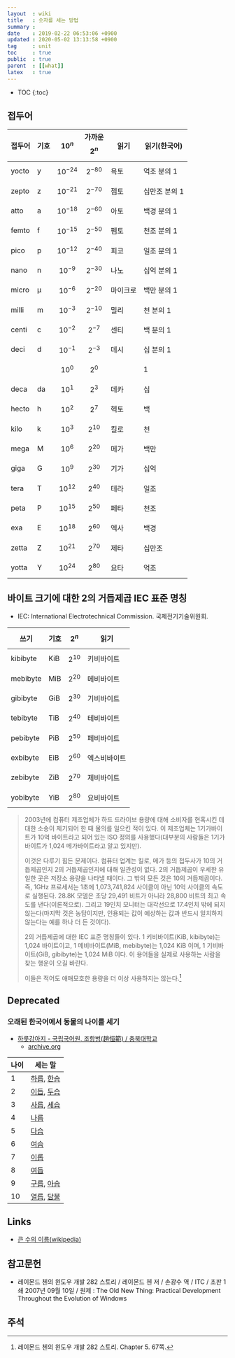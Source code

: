 ```yaml
---
layout  : wiki
title   : 숫자를 세는 방법
summary : 
date    : 2019-02-22 06:53:06 +0900
updated : 2020-05-02 13:13:58 +0900
tag     : unit
toc     : true
public  : true
parent  : [[what]]
latex   : true
---
```

* TOC
{:toc}

## 접두어

| 접두어 | 기호 | $$10^n$$     | 가까운 $$2^n$$ | 읽기     | 읽기(한국어)  |
|--------|------|--------------|----------------|----------|---------------|
| yocto  | y    | $$10^{-24}$$ | $$2^{-80}$$    | 욕토     | 억조 분의 1   |
| zepto  | z    | $$10^{-21}$$ | $$2^{-70}$$    | 젭토     | 십만조 분의 1 |
| atto   | a    | $$10^{-18}$$ | $$2^{-60}$$    | 아토     | 백경 분의 1   |
| femto  | f    | $$10^{-15}$$ | $$2^{-50}$$    | 펨토     | 천조 분의 1   |
| pico   | p    | $$10^{-12}$$ | $$2^{-40}$$    | 피코     | 일조 분의 1   |
| nano   | n    | $$10^{-9}$$  | $$2^{-30}$$    | 나노     | 십억 분의 1   |
| micro  | µ    | $$10^{-6}$$  | $$2^{-20}$$    | 마이크로 | 백만 분의 1   |
| milli  | m    | $$10^{-3}$$  | $$2^{-10}$$    | 밀리     | 천 분의 1     |
| centi  | c    | $$10^{-2}$$  | $$2^{-7}$$     | 센티     | 백 분의 1     |
| deci   | d    | $$10^{-1}$$  | $$2^{-3}$$     | 데시     | 십 분의 1     |
|        |      | $$10^{0}$$   | $$2^{0}$$      |          | 1             |
| deca   | da   | $$10^{1}$$   | $$2^{3}$$      | 데카     | 십            |
| hecto  | h    | $$10^{2}$$   | $$2^{7}$$      | 헥토     | 백            |
| kilo   | k    | $$10^{3}$$   | $$2^{10}$$     | 킬로     | 천            |
| mega   | M    | $$10^{6}$$   | $$2^{20}$$     | 메가     | 백만          |
| giga   | G    | $$10^{9}$$   | $$2^{30}$$     | 기가     | 십억          |
| tera   | T    | $$10^{12}$$  | $$2^{40}$$     | 테라     | 일조          |
| peta   | P    | $$10^{15}$$  | $$2^{50}$$     | 페타     | 천조          |
| exa    | E    | $$10^{18}$$  | $$2^{60}$$     | 엑사     | 백경          |
| zetta  | Z    | $$10^{21}$$  | $$2^{70}$$     | 제타     | 십만조        |
| yotta  | Y    | $$10^{24}$$  | $$2^{80}$$     | 요타     | 억조          |

## 바이트 크기에 대한 2의 거듭제곱 IEC 표준 명칭

- IEC: International Electrotechnical Commission. 국제전기기술위원회.

| 쓰기     | 기호 | $$2^n$$    | 읽기         |
|----------|------|------------|--------------|
| kibibyte | KiB  | $$2^{10}$$ | 키비바이트   |
| mebibyte | MiB  | $$2^{20}$$ | 메비바이트   |
| gibibyte | GiB  | $$2^{30}$$ | 기비바이트   |
| tebibyte | TiB  | $$2^{40}$$ | 테비바이트   |
| pebibyte | PiB  | $$2^{50}$$ | 페비바이트   |
| exbibyte | EiB  | $$2^{60}$$ | 엑스비바이트 |
| zebibyte | ZiB  | $$2^{70}$$ | 제비바이트   |
| yobibyte | YiB  | $$2^{80}$$ | 요비바이트   |

> 2003년에 컴퓨터 제조업체가 하드 드라이브 용량에 대해 소비자를 현혹시킨 데 대한 소송이 제기되어 한 때 물의를 일으킨 적이 있다. 이 제조업체는 1기가바이트가 10억 바이트라고 되어 있는 ISO 정의를 사용했다(대부분의 사람들은 1기가바이트가 1,024 메가바이트라고 알고 있지만).
>
> 이것은 다루기 힘든 문제이다. 컴퓨터 업계는 킬로, 메가 등의 접두사가 10의 거듭제곱인지 2의 거듭제곱인지에 대해 일관성이 없다. 2의 거듭제곱이 우세한 유일한 곳은 저장소 용량을 나타낼 때이다. 그 밖의 모든 것은 10의 거듭제곱이다. 즉, 1GHz 프로세서는 1초에 1,073,741,824 사이클이 아닌 10억 사이클의 속도로 실행된다. 28.8K 모뎀은 초당 29,491 비트가 아니라 28,800 비트의 최고 속도를 낸다(이론적으로). 그리고 19인치 모니터는 대각선으로 17.4인치 밖에 되지 않는다(마지막 것은 농담이지만, 인용되는 값이 예상하는 값과 반드시 일치하지 않는다는 예를 하나 더 든 것이다).
>
> 2의 거듭제곱에 대한 IEC 표준 명칭들이 있다. 1 키비바이트(KiB, kibibyte)는 1,024 바이트이고, 1 메비바이트(MiB, mebibyte)는 1,024 KiB 이며, 1 기비바이트(GiB, gibibyte)는 1,024 MiB 이다. 이 용어들을 실제로 사용하는 사람을 찾는 행운이 오길 바란다.
>
> 이들은 적어도 애매모호한 용량을 더 이상 사용하지는 않는다.[^raymond-67]

## Deprecated
### 오래된 한국어에서 동물의 나이를 세기

- [하룻강아지 - 국립국어원, 조항범(趙恒範) / 충북대학교]( https://www.korean.go.kr/nkview/nknews/199911/16_3.htm )
    - [archive.org]( https://web.archive.org/web/20181018091322/https://www.korean.go.kr/nkview/nknews/199911/16_3.htm )

| 나이 | 세는 말                                                                                                                                  |
|------|------------------------------------------------------------------------------------------------------------------------------------------|
| 1    | [하릅]( https://ko.dict.naver.com/small_detail.nhn?docid=41298500 ), [한습]( https://ko.dict.naver.com/small_detail.nhn?docid=41541900 ) |
| 2    | [이듭]( https://ko.dict.naver.com/small_detail.nhn?docid=30396000 ), [두습]( https://ko.dict.naver.com/small_detail.nhn?docid=10590600 ) |
| 3    | [사릅]( https://ko.dict.naver.com/small_detail.nhn?docid=19154300 ), [세습]( https://ko.dict.naver.com/small_detail.nhn?docid=21588800 ) |
| 4    | [나릅]( https://ko.dict.naver.com/small_detail.nhn?docid=6611600 )                                                                       |
| 5    | [다습]( https://ko.dict.naver.com/small_detail.nhn?docid=8431700 )                                                                       |
| 6    | [여습]( https://ko.dict.naver.com/small_detail.nhn?docid=26646000 )                                                                      |
| 7    | [이롭]( https://ko.dict.naver.com/small_detail.nhn?docid=30418600 )                                                                      |
| 8    | [여듭]( https://ko.dict.naver.com/small_detail.nhn?docid=26592100 )                                                                      |
| 9    | [구릅]( https://ko.dict.naver.com/small_detail.nhn?docid=4154600 ), [아습]( https://ko.dict.naver.com/small_detail.nhn?docid=24781900 )  |
| 10   | [열릅]( https://ko.dict.naver.com/small_detail.nhn?docid=27068500 ), [담불]( https://ko.dict.naver.com/small_detail.nhn?docid=8849300 )  |


## Links

* [큰 수의 이름(wikipedia)](https://ko.wikipedia.org/wiki/%ED%81%B0_%EC%88%98%EC%9D%98_%EC%9D%B4%EB%A6%84 )

## 참고문헌

- 레이몬드 첸의 윈도우 개발 282 스토리 / 레이몬드 첸 저 / 손광수 역 / ITC / 초판 1쇄 2007년 09월 10일 / 원제 : The Old New Thing: Practical Development Throughout the Evolution of Windows

## 주석

[^si]: international system of units
[^raymond-67]: 레이몬드 첸의 윈도우 개발 282 스토리. Chapter 5. 67쪽.

